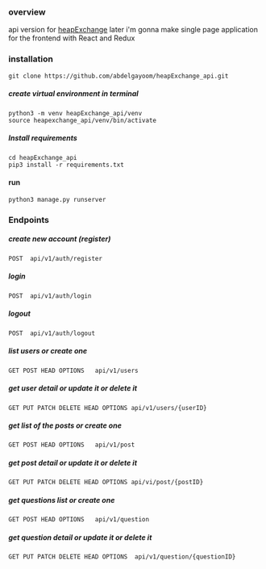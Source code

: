 
### overview 

 api version for [heapExchange](https://github.com/abdelgayoom/heapExchange)
 later i'm gonna make single page application for the frontend with React and Redux


### installation
~~~~
git clone https://github.com/abdelgayoom/heapExchange_api.git
~~~~
##### create virtual environment in terminal
~~~~
python3 -m venv heapExchange_api/venv
source heapexchange_api/venv/bin/activate
~~~~
##### Install requirements
~~~~
cd heapExchange_api
pip3 install -r requirements.txt
~~~~

#### run
~~~~
python3 manage.py runserver
~~~~

### Endpoints

##### create new account (register)
~~~~
POST  api/v1/auth/register
~~~~
##### login
~~~~
POST  api/v1/auth/login
~~~~
##### logout 
~~~~
POST  api/v1/auth/logout
~~~~
##### list users or create one
~~~~
GET POST HEAD OPTIONS   api/v1/users
~~~~
##### get user detail or update it or delete it 
~~~~
GET PUT PATCH DELETE HEAD OPTIONS api/v1/users/{userID}
~~~~
##### get list of the posts or create one
~~~~
GET POST HEAD OPTIONS   api/v1/post
~~~~
##### get post detail or update it or delete it
~~~~
GET PUT PATCH DELETE HEAD OPTIONS api/vi/post/{postID}
~~~~
##### get questions list or create one
~~~~
GET POST HEAD OPTIONS   api/v1/question
~~~~
##### get question detail or update it or delete it
~~~~
GET PUT PATCH DELETE HEAD OPTIONS  api/v1/question/{questionID}
~~~~
